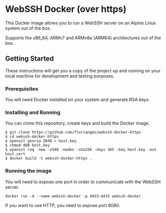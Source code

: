 # WebSSH Docker (over https)
This Docker image allows you to run a WebSSH server on an Alpine Linux system out of the box.

Supports the x86_64, ARMv7 and ARMv8a (ARM64) architectures out of the box.

## Getting Started
These instructions will get you a copy of the project up and running on your local machine for development and testing purposes.

### Prerequisites

You will need Docker installed on your system and generate RSA keys.

### Installing and Running

You can clone this repository, create keys and build the Docker image.  
```
$ git clone https://github.com/florianges/webssh-docker-https
$ cd webssh-docker-https
$ openssl genrsa 2048 > host.key
$ chmod 400 host.key
$ openssl req -new -x509 -nodes -sha256 -days 365 -key host.key -out host.cert
$ docker build -t webssh-docker-https .
```

### Running the image

You will need to expose one port in order to communicate with the WebSSH server.

```
docker run -d --name webssh-docker -p 4433:4433 webssh-docker
```
If you want to use HTTP, you need to expose port 8080.
